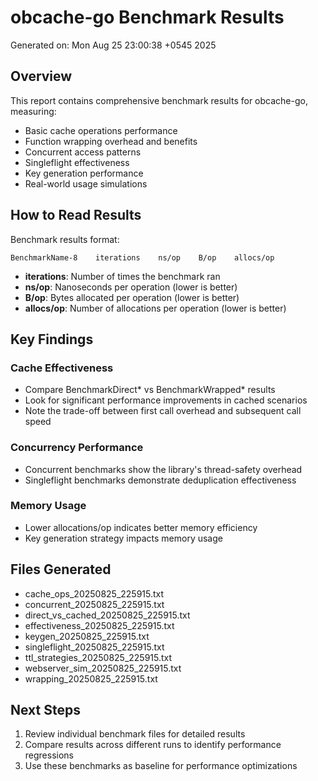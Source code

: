 # obcache-go Benchmark Results

Generated on: Mon Aug 25 23:00:38 +0545 2025

## Overview

This report contains comprehensive benchmark results for obcache-go, measuring:
- Basic cache operations performance
- Function wrapping overhead and benefits
- Concurrent access patterns
- Singleflight effectiveness
- Key generation performance
- Real-world usage simulations

## How to Read Results

Benchmark results format:
```
BenchmarkName-8    iterations    ns/op    B/op    allocs/op
```

- **iterations**: Number of times the benchmark ran
- **ns/op**: Nanoseconds per operation (lower is better)
- **B/op**: Bytes allocated per operation (lower is better)
- **allocs/op**: Number of allocations per operation (lower is better)

## Key Findings

### Cache Effectiveness
- Compare BenchmarkDirect* vs BenchmarkWrapped* results
- Look for significant performance improvements in cached scenarios
- Note the trade-off between first call overhead and subsequent call speed

### Concurrency Performance
- Concurrent benchmarks show the library's thread-safety overhead
- Singleflight benchmarks demonstrate deduplication effectiveness

### Memory Usage
- Lower allocations/op indicates better memory efficiency
- Key generation strategy impacts memory usage

## Files Generated

- cache_ops_20250825_225915.txt
- concurrent_20250825_225915.txt
- direct_vs_cached_20250825_225915.txt
- effectiveness_20250825_225915.txt
- keygen_20250825_225915.txt
- singleflight_20250825_225915.txt
- ttl_strategies_20250825_225915.txt
- webserver_sim_20250825_225915.txt
- wrapping_20250825_225915.txt

## Next Steps

1. Review individual benchmark files for detailed results
2. Compare results across different runs to identify performance regressions
3. Use these benchmarks as baseline for performance optimizations
